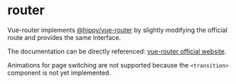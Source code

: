 # router

Vue-router implements [@hippy/vue-router](//www.npmjs.com/package/@hippy/vue-router) by slightly modifying the official route and provides the same interface.

The documentation can be directly referenced: [vue-router official website](//router.vuejs.org/).

Animations for page switching are not supported because the `<transition>` component is not yet implemented.